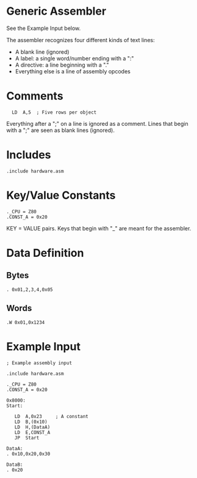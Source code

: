 # Generic Assembler

See the Example Input below.

The assembler recognizes four different kinds of text lines:
  - A blank line (ignored)
  - A label: a single word/number ending with a ":"
  - A directive: a line beginning with a "."
  - Everything else is a line of assembly opcodes
  
# Comments

```
  LD  A,5  ; Five rows per object
```
Everything after a ";" on a line is ignored as a comment. Lines that begin
with a ";" are seen as blank lines (ignored).

# Includes

```
.include hardware.asm
```

# Key/Value Constants

```
._CPU = Z80
.CONST_A = 0x20
```

KEY = VALUE pairs. Keys that begin with "_" are meant for the assembler. 

# Data Definition

## Bytes

```
. 0x01,2,3,4,0x05
```

## Words

```
.W 0x01,0x1234
```

# Example Input

```
; Example assembly input

.include hardware.asm

._CPU = Z80
.CONST_A = 0x20

0x8000:
Start:

   LD  A,0x23     ; A constant
   LD  B,(0x10)
   LD  H,(DataA)
   LD  E,CONST_A
   JP  Start

DataA:
. 0x10,0x20,0x30

DataB:
. 0x20
```